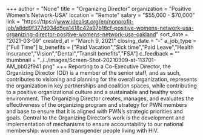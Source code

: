 +++
author = "None"
title = "Organizing Director"
organization = "Positive Women's Network-USA"
location = "Remote"
salary = "$55,000 - $70,000"
link = "https://ttps://www.idealist.org/en/nonprofit-job/a8dd9f377d034d5ea1418c42a97b18cf-positive-womens-network-usa-organizing-director-positive-womens-network-usa-oakland"
sort_date = "2021-03-09"
created_at = "March 9, 2021"
closing_date = "-"
a_job_type = ["Full Time"]
b_benefits = ["Paid Vacation","Sick time","Paid Leave","Health Insurance","Vision","Dental","Transit benefits","FSA"]
c_feedback = ""
thumbnail = "../../images/Screen-Shot-20210309-at-113701-AM_bb02f941.png"
+++
Reporting to a Co-Executive Director, the Organizing Director (OD) is a member of the senior staff, and as such, contributes to visioning and planning for the overall organization, represents the organization in key partnerships and coalition spaces, while contributing to a positive organizational culture and a sustainable and healthy work environment. The Organizing Director creates, manages, and evaluates the effectiveness of the organizing program and strategy for PWN members and base to ensure that it is aligned with PWN’s strategic priorities and goals. Central to the Organizing Director’s work is the development and implementation of mechanisms to ensure accountability to our national membership: women and transgender people living with HIV.